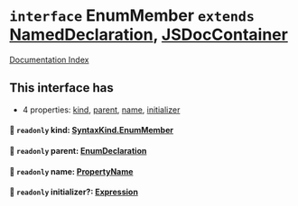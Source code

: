 # `interface` EnumMember `extends` [NamedDeclaration](../private.interface.NamedDeclaration/README.md), [JSDocContainer](../private.interface.JSDocContainer/README.md)

[Documentation Index](../README.md)

## This interface has

- 4 properties:
[kind](#-readonly-kind-syntaxkindenummember),
[parent](#-readonly-parent-enumdeclaration),
[name](#-readonly-name-propertyname),
[initializer](#-readonly-initializer-expression)


#### 📄 `readonly` kind: [SyntaxKind.EnumMember](../private.enum.SyntaxKind/README.md#enummember--306)



#### 📄 `readonly` parent: [EnumDeclaration](../private.interface.EnumDeclaration/README.md)



#### 📄 `readonly` name: [PropertyName](../private.type.PropertyName/README.md)



#### 📄 `readonly` initializer?: [Expression](../private.interface.Expression/README.md)



